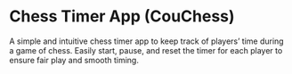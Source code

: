 # Chess Timer App (CouChess)
A simple and intuitive chess timer app to keep track of players’ time during a game of chess. Easily start, pause, and reset the timer for each player to ensure fair play and smooth timing.
